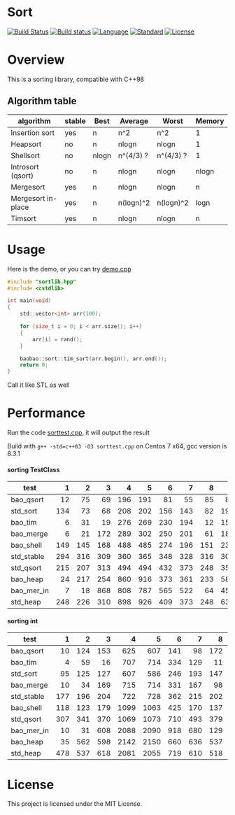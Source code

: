 # Sort

[![Build Status](https://travis-ci.org/Baobaobear/sort.svg?branch=master)](https://travis-ci.org/Baobaobear/sort) [![Build status](https://ci.appveyor.com/api/projects/status/wtt8m5ss33jxl3og?svg=true)](https://ci.appveyor.com/project/Baobaobear/sort) [![Language](https://img.shields.io/badge/language-C++-blue.svg)](https://isocpp.org/) [![Standard](https://img.shields.io/badge/C++-98-orange.svg)](https://en.wikipedia.org/wiki/C%2B%2B#Standardization) [![License](https://img.shields.io/badge/license-MIT-blue.svg)](https://opensource.org/licenses/MIT)

# Overview

This is a sorting library, compatible with C++98

## Algorithm table

algorithm     | stable | Best  |  Average  | Worst | Memory |
-------------------|---|-------|-----------|-----------|-
Insertion sort     |yes| n     | n^2       | n^2       | 1
Heapsort           |no | n     | nlogn     | nlogn     | 1
Shellsort          |no | nlogn | n^(4/3) ? | n^(4/3) ? | 1
Introsort (qsort)  |no | n     | nlogn     | nlogn     | nlogn
Mergesort          |yes| n     | nlogn     | nlogn     | n
Mergesort in-place |yes| n     | n(logn)^2 | n(logn)^2 | logn
Timsort            |yes| n     | nlogn     | nlogn     | n

# Usage

Here is the demo, or you can try [demo.cpp](demo.cpp)

```c
#include "sortlib.hpp"
#include <cstdlib>

int main(void)
{
    std::vector<int> arr(100);

    for (size_t i = 0; i < arr.size(); i++)
    {
        arr[i] = rand();
    }

    baobao::sort::tim_sort(arr.begin(), arr.end());
    return 0;
}
```

Call it like STL as well

# Performance

Run the code [sorttest.cpp](sorttest.cpp), it will output the result

Build with `g++ -std=c++03 -O3 sorttest.cpp` on Centos 7 x64, gcc version is 8.3.1

#### sorting TestClass

test        |  1  |  2  |  3  |  4  |  5  |  6  |  7  |  8  |  9  |  10 |  11 |  12 |score|
------------|----:|----:|----:|----:|----:|----:|----:|----:|----:|----:|----:|----:|----:|
bao_qsort   |   12|   75|   69|  196|  191|   81|   55|   85|   87|  133|  192|  151|  132|
std_sort    |  134|   73|   68|  208|  202|  156|  143|   82|  190|  110|  195|  155|  171|
bao_tim     |    6|   31|   19|  276|  269|  230|  194|   12|  158|  100|  280|  148|  172|
bao_merge   |    6|   21|  172|  289|  302|  250|  201|   61|  180|  119|  293|  173|  206|
bao_shell   |  149|  145|  168|  488|  485|  274|  196|  151|  232|  170|  450|  179|  308|
std_stable  |  294|  316|  309|  360|  365|  348|  328|  316|  306|  317|  356|  187|  380|
std_qsort   |  215|  207|  313|  494|  494|  432|  373|  248|  350|  285|  496|  326|  423|
bao_heap    |   24|  217|  254|  860|  916|  373|  361|  233|  587|  276|  874|  237|  521|
bao_mer_in  |    7|   18|  868|  808|  787|  565|  522|   64|  450|  135|  724|  289|  523|
std_heap    |  248|  226|  310|  898|  926|  409|  373|  248|  636|  260|  883|  272|  568|

#### sorting int

test        |  1  |  2  |  3  |  4  |  5  |  6  |  7  |  8  |  9  |  10 |  11 |  12 |score|
------------|----:|----:|----:|----:|----:|----:|----:|----:|----:|----:|----:|----:|----:|
bao_qsort   |   10|  124|  153|  625|  607|  141|   98|  172|  146|  274|  595|  424|  336|
bao_tim     |    4|   59|   16|  707|  714|  334|  129|   11|  111|  222|  676|  427|  341|
std_sort    |   95|  125|  127|  607|  586|  246|  193|  147|  270|  248|  582|  437|  366|
bao_merge   |   10|   34|  169|  715|  714|  331|  167|   98|  105|  226|  698|  479|  374|
std_stable  |  177|  196|  204|  722|  728|  362|  215|  202|  215|  303|  689|  490|  450|
bao_shell   |  118|  123|  179| 1099| 1063|  425|  170|  137|  371|  260| 1019|  469|  543|
std_qsort   |  307|  341|  370| 1069| 1073|  710|  493|  379|  436|  496| 1072|  788|  753|
bao_mer_in  |   10|   31|  608| 2088| 2090|  918|  680|  129|  513|  355| 2012|  937| 1037|
bao_heap    |   35|  562|  598| 2142| 2150|  660|  636|  537| 1263|  596| 2130|  656| 1196|
std_heap    |  478|  537|  618| 2081| 2055|  719|  610|  518| 1381|  585| 2132|  759| 1247|

# License

This project is licensed under the MIT License.


